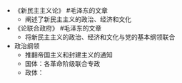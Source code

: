 - 《新民主主义论》 #毛泽东的文章
	- 阐述了新民主主义的政治、经济和文化
- 《论联合政府》 #毛泽东的文章
	- 将新民主主义的政治、经济和文化与党的基本纲领联合
- 政治纲领
	- 推翻帝国主义和封建主义的通知
	- 国体：各革命阶级联合专政
	- 政体：